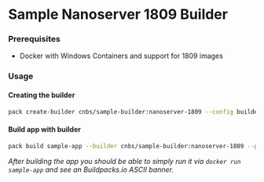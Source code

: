 # Sample Nanoserver 1809 Builder

### Prerequisites
* Docker with Windows Containers and support for 1809 images

### Usage

#### Creating the builder

```bash
pack create-builder cnbs/sample-builder:nanoserver-1809 --config builder.toml 
```

#### Build app with builder

```bash
pack build sample-app --builder cnbs/sample-builder:nanoserver-1809 --path ../../apps/batch-script/ --trust-builder
```

_After building the app you should be able to simply run it via `docker run sample-app`
and see an Buildpacks.io ASCII banner._
